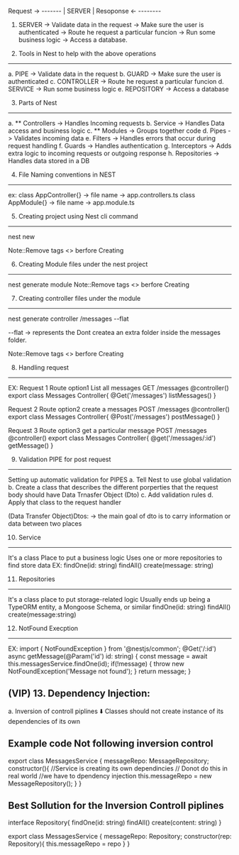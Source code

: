 Request   ->     -------
                | SERVER |
Resoponse <-     --------

1. SERVER ->  Validate data in the request -> Make sure the user is authenticated -> Route he request a particular funcion -> Run some business logic -> Access a database.


2. Tools in Nest to help with the above operations
-----------------------------------------------
a. PIPE       -> Validate data in the request
b. GUARD      -> Make sure the user is authenticated
c. CONTROLLER -> Route he request a particular funcion
d. SERVICE    -> Run some business logic
e. REPOSITORY -> Access a database

3. Parts of Nest
----------------
a. ** Controllers   -> Handles Incoming requests 
b. Service          -> Handles Data access and business logic
c. ** Modules       -> Groups together code
d. Pipes            -> Validates incoming data
e. Filters          -> Handles errors that occur during request handling
f. Guards           -> Handles authentication
g. Interceptors     -> Adds extra logic to incoming requests or outgoing response
h. Repositories     -> Handles data stored in a DB

4. File Naming conventions in NEST
-----------------------------------
ex: 
class AppController{} -> file name -> app.controllers.ts
class AppModule{}     -> file name -> app.module.ts

5. Creating project using Nest cli command
------------------------------------------
nest new <projectName>

Note::Remove tags <> berfore Creating

6. Creating Module files under the nest project
----------------------------------------
nest generate module <fileName> 
Note::Remove tags <> berfore Creating

7. Creating controller files under the module
---------------------------------------------
nest generate controller <Module FolderName><Controller Name>/messages --flat

--flat -> represents the Dont createa an extra folder inside the messages folder.

Note::Remove tags <> berfore Creating

8. Handling request
-------------------
EX:
Request 1               Route                       option1
List all messages    GET /messages                  @controller()
                                                    export class Messages Controller{
                                                        @Get('/messages')
                                                        listMessages()
                                                    }

Request 2               Route                       option2
create a messages    POST /messages                 @controller()
                                                    export class Messages Controller{
                                                        @Post('/messages')
                                                        postMessage()
                                                    }

Request 3                       Route               option3
get a particular message    POST /messages          @controller()
                                                    export class Messages Controller{
                                                        @get('/messages/:id')
                                                        getMessage()
                                                    }

9. Validation PIPE for post request
-----------------------------------
Setting up automatic validation for PIPES
a. Tell Nest to use global validation
b. Create a class that describes the different porperties that the request body should have 
Data Trnasfer Object (Dto)
c. Add validation rules
d. Apply that class to the request handler

(Data Transfer Object)Dtos: -> the main goal of dto is to carry information or data between two places

10. Service
-----------
It's a class
Place to put a business logic
Uses one or more repositories to find store data
EX:
findOne(id: string)
findAll()
create(message: string)

11. Repositories
-----------------
It's a class
place to put storage-related logic
Usually ends up being a TypeORM entity, a Mongoose Schema, or similar
findOne(id: string)
findAll()
create(message:string)

12. NotFound Execption
-----------------------
EX:
import { NotFoundException } from '@nestjs/common';
@Get('/:id')
    async getMessage(@Param('id') id: string) {
        const message = await this.messagesService.findOne(id);
        if(!message) {
            throw new NotFoundException('Message not found');
        }
        return message;
    } 

(VIP) 13. Dependency Injection:
-------------------------------

a. Inversion of controll piplines
             ⬇️
  Classes should not create instance of its dependencies of its own

Example code Not following inversion control
---------------------------------------------
export class MessagesService {
    messageRepo: MessageRepository;
    constructor(){
        //Service is creating its own dependincies
        // Donot do this in real world
        //we have to dpendency injection
        this.messageRepo = new MessageRepository();
    }
}

Best Sollution for the Inversion Controll piplines
--------------------------------------------------
interface Repository{
    findOne(id: string)
    findAll()
    create(content: string)
}

export class MessagesService {
    messageRepo: Repository;
    constructor(rep: Repository){
        this.messageRepo = repo
    }
}

